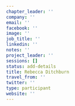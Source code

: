 ```yaml
---
chapter_leader: ''
company: ''
email: ''
facebook: ''
image: ''
job_title: ''
linkedin: ''
notes: ''
project_leader: ''
sessions: []
status: add-details
title: Rebecca Ditchburn
travel_from: ''
twitter: ''
type: participant
website: ''
---
```


<!-- put more details about participant here -->